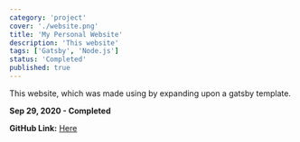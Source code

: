 ```yaml
---
category: 'project'
cover: './website.png'
title: 'My Personal Website'
description: 'This website'
tags: ['Gatsby', 'Node.js']
status: 'Completed'
published: true
---
```


This website, which was made using by expanding upon a gatsby template.

**Sep 29, 2020 - Completed**

**GitHub Link:**
 <a href="https://github.com/ladeane00/Senior-Lunch-App">Here</a>